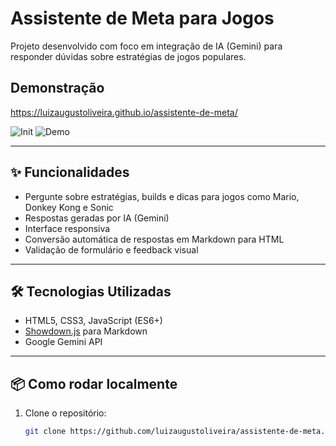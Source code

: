 # Assistente de Meta para Jogos

Projeto desenvolvido com foco em integração de IA (Gemini) para responder dúvidas sobre estratégias de jogos populares.

## Demonstração

https://luizaugustoliveira.github.io/assistente-de-meta/

![Init](./nlw1/assets/init.png)
![Demo](./nlw1/assets/demo.png)

---

## ✨ Funcionalidades

- Pergunte sobre estratégias, builds e dicas para jogos como Mario, Donkey Kong e Sonic
- Respostas geradas por IA (Gemini)
- Interface responsiva
- Conversão automática de respostas em Markdown para HTML
- Validação de formulário e feedback visual

---

## 🛠️ Tecnologias Utilizadas

- HTML5, CSS3, JavaScript (ES6+)
- [Showdown.js](https://github.com/showdownjs/showdown) para Markdown
- Google Gemini API

---

## 📦 Como rodar localmente

1. Clone o repositório:
   ```bash
   git clone https://github.com/luizaugustoliveira/assistente-de-meta.git
